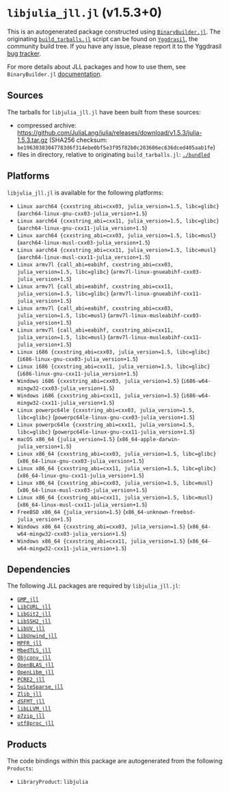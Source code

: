 # `libjulia_jll.jl` (v1.5.3+0)

This is an autogenerated package constructed using [`BinaryBuilder.jl`](https://github.com/JuliaPackaging/BinaryBuilder.jl). The originating [`build_tarballs.jl`](https://github.com/JuliaPackaging/Yggdrasil/blob/13aaa4763f88c06b2f6dae7b0ce00123afa0e291/L/libjulia/libjulia@1.5/build_tarballs.jl) script can be found on [`Yggdrasil`](https://github.com/JuliaPackaging/Yggdrasil/), the community build tree.  If you have any issue, please report it to the Yggdrasil [bug tracker](https://github.com/JuliaPackaging/Yggdrasil/issues).

For more details about JLL packages and how to use them, see `BinaryBuilder.jl` [documentation](https://juliapackaging.github.io/BinaryBuilder.jl/dev/jll/).

## Sources

The tarballs for `libjulia_jll.jl` have been built from these sources:

* compressed archive: https://github.com/JuliaLang/julia/releases/download/v1.5.3/julia-1.5.3.tar.gz (SHA256 checksum: `be19630383047783d6f314ebe0bf5e3f95f82b0c203606ec636dced405aab1fe`)
* files in directory, relative to originating `build_tarballs.jl`: [`./bundled`](https://github.com/JuliaPackaging/Yggdrasil/tree/13aaa4763f88c06b2f6dae7b0ce00123afa0e291/L/libjulia/libjulia@1.5/bundled)

## Platforms

`libjulia_jll.jl` is available for the following platforms:

* `Linux aarch64 {cxxstring_abi=cxx03, julia_version=1.5, libc=glibc}` (`aarch64-linux-gnu-cxx03-julia_version+1.5`)
* `Linux aarch64 {cxxstring_abi=cxx11, julia_version=1.5, libc=glibc}` (`aarch64-linux-gnu-cxx11-julia_version+1.5`)
* `Linux aarch64 {cxxstring_abi=cxx03, julia_version=1.5, libc=musl}` (`aarch64-linux-musl-cxx03-julia_version+1.5`)
* `Linux aarch64 {cxxstring_abi=cxx11, julia_version=1.5, libc=musl}` (`aarch64-linux-musl-cxx11-julia_version+1.5`)
* `Linux armv7l {call_abi=eabihf, cxxstring_abi=cxx03, julia_version=1.5, libc=glibc}` (`armv7l-linux-gnueabihf-cxx03-julia_version+1.5`)
* `Linux armv7l {call_abi=eabihf, cxxstring_abi=cxx11, julia_version=1.5, libc=glibc}` (`armv7l-linux-gnueabihf-cxx11-julia_version+1.5`)
* `Linux armv7l {call_abi=eabihf, cxxstring_abi=cxx03, julia_version=1.5, libc=musl}` (`armv7l-linux-musleabihf-cxx03-julia_version+1.5`)
* `Linux armv7l {call_abi=eabihf, cxxstring_abi=cxx11, julia_version=1.5, libc=musl}` (`armv7l-linux-musleabihf-cxx11-julia_version+1.5`)
* `Linux i686 {cxxstring_abi=cxx03, julia_version=1.5, libc=glibc}` (`i686-linux-gnu-cxx03-julia_version+1.5`)
* `Linux i686 {cxxstring_abi=cxx11, julia_version=1.5, libc=glibc}` (`i686-linux-gnu-cxx11-julia_version+1.5`)
* `Windows i686 {cxxstring_abi=cxx03, julia_version=1.5}` (`i686-w64-mingw32-cxx03-julia_version+1.5`)
* `Windows i686 {cxxstring_abi=cxx11, julia_version=1.5}` (`i686-w64-mingw32-cxx11-julia_version+1.5`)
* `Linux powerpc64le {cxxstring_abi=cxx03, julia_version=1.5, libc=glibc}` (`powerpc64le-linux-gnu-cxx03-julia_version+1.5`)
* `Linux powerpc64le {cxxstring_abi=cxx11, julia_version=1.5, libc=glibc}` (`powerpc64le-linux-gnu-cxx11-julia_version+1.5`)
* `macOS x86_64 {julia_version=1.5}` (`x86_64-apple-darwin-julia_version+1.5`)
* `Linux x86_64 {cxxstring_abi=cxx03, julia_version=1.5, libc=glibc}` (`x86_64-linux-gnu-cxx03-julia_version+1.5`)
* `Linux x86_64 {cxxstring_abi=cxx11, julia_version=1.5, libc=glibc}` (`x86_64-linux-gnu-cxx11-julia_version+1.5`)
* `Linux x86_64 {cxxstring_abi=cxx03, julia_version=1.5, libc=musl}` (`x86_64-linux-musl-cxx03-julia_version+1.5`)
* `Linux x86_64 {cxxstring_abi=cxx11, julia_version=1.5, libc=musl}` (`x86_64-linux-musl-cxx11-julia_version+1.5`)
* `FreeBSD x86_64 {julia_version=1.5}` (`x86_64-unknown-freebsd-julia_version+1.5`)
* `Windows x86_64 {cxxstring_abi=cxx03, julia_version=1.5}` (`x86_64-w64-mingw32-cxx03-julia_version+1.5`)
* `Windows x86_64 {cxxstring_abi=cxx11, julia_version=1.5}` (`x86_64-w64-mingw32-cxx11-julia_version+1.5`)

## Dependencies

The following JLL packages are required by `libjulia_jll.jl`:

* [`GMP_jll`](https://github.com/JuliaBinaryWrappers/GMP_jll.jl)
* [`LibCURL_jll`](https://github.com/JuliaBinaryWrappers/LibCURL_jll.jl)
* [`LibGit2_jll`](https://github.com/JuliaBinaryWrappers/LibGit2_jll.jl)
* [`LibSSH2_jll`](https://github.com/JuliaBinaryWrappers/LibSSH2_jll.jl)
* [`LibUV_jll`](https://github.com/JuliaBinaryWrappers/LibUV_jll.jl)
* [`LibUnwind_jll`](https://github.com/JuliaBinaryWrappers/LibUnwind_jll.jl)
* [`MPFR_jll`](https://github.com/JuliaBinaryWrappers/MPFR_jll.jl)
* [`MbedTLS_jll`](https://github.com/JuliaBinaryWrappers/MbedTLS_jll.jl)
* [`Objconv_jll`](https://github.com/JuliaBinaryWrappers/Objconv_jll.jl)
* [`OpenBLAS_jll`](https://github.com/JuliaBinaryWrappers/OpenBLAS_jll.jl)
* [`OpenLibm_jll`](https://github.com/JuliaBinaryWrappers/OpenLibm_jll.jl)
* [`PCRE2_jll`](https://github.com/JuliaBinaryWrappers/PCRE2_jll.jl)
* [`SuiteSparse_jll`](https://github.com/JuliaBinaryWrappers/SuiteSparse_jll.jl)
* [`Zlib_jll`](https://github.com/JuliaBinaryWrappers/Zlib_jll.jl)
* [`dSFMT_jll`](https://github.com/JuliaBinaryWrappers/dSFMT_jll.jl)
* [`libLLVM_jll`](https://github.com/JuliaBinaryWrappers/libLLVM_jll.jl)
* [`p7zip_jll`](https://github.com/JuliaBinaryWrappers/p7zip_jll.jl)
* [`utf8proc_jll`](https://github.com/JuliaBinaryWrappers/utf8proc_jll.jl)

## Products

The code bindings within this package are autogenerated from the following `Products`:

* `LibraryProduct`: `libjulia`
